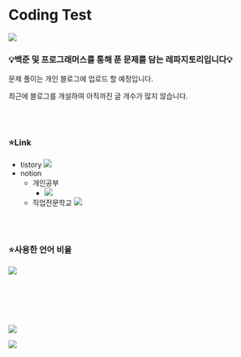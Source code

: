# Coding Test
<img src="https://capsule-render.vercel.app/api?type=waving&color=BDBDC8&height=300&section=header&text=내용%20참고&fontSize=70&fontColor=ffffff" />
<h3>💡백준 및 프로그래머스를 통해 푼 문제를 담는 레파지토리입니다💡</h3>

문제 풀이는 개인 블로그에 업로드 할 예정입니다.

최근에 블로그를 개설하여 아직까진 글 개수가 많지 않습니다.

<br/><br/>

<h3>⭐Link</h3>

<ul>
  <li><span>tistory</span>
    <a href="https://eun-developer.tistory.com/" target="_blank">
      <img src="https://img.shields.io/badge/Tistory-FD5F07?style=for-the-badget&logo=tistory&logoColor=white"/>
    </a>
  </li>
  <li><span>notion</span>
    <ul> 
      <li><span>개인공부</span>
        <ul>
          <li>
            <a href="https://pool-cover-73b.notion.site/STUDY-5450635467b146e7a6a21c6faeb92099?pvs=4" target="_blank">
              <img src="https://img.shields.io/badge/Notion-ffffff?style=for-the-badget&logo=notion&logoColor=black"/>
            </a>
          </li>
        </ul>
      </li>
      <li><span>직업전문학교</span>
        <a href="https://pool-cover-73b.notion.site/Share-742e3aa2c7b74648ae79f07f9af35e67?pvs=4" target="_blank">
          <img src="https://img.shields.io/badge/Notion-ffffff?style=for-the-badget&logo=notion&logoColor=black"/>
        </a>
      </li>
    </ul>
    
  </li>
</ul>

<br/><br/>

<h3>⭐사용한 언어 비율</h3>

<img src="https://github-readme-stats.vercel.app/api/top-langs/?username=JjungEeunAae&layout=compact">

<br/><br/><br/><br/><br/>
<a href="https://hits.seeyoufarm.com"><img src="https://hits.seeyoufarm.com/api/count/incr/badge.svg?url=https%3A%2F%2Fgithub.com%2Fgjbae1212%2Fhit-counter&count_bg=%23FF6739&title_bg=%23949494&icon=googleads.svg&icon_color=%23515151&title=%EB%B0%A9%EB%AC%B8%EC%9E%90+%EC%88%98&edge_flat=false"/></a>

<img src="https://capsule-render.vercel.app/api?type=waving&color=BDBDC8&height=150&section=footer" />
